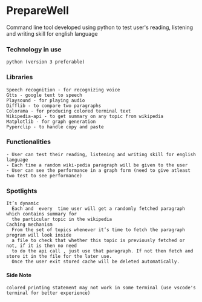 # PrepareWell
Command line tool developed using python to test user's reading, listening and writing skill for english language

### Technology in use
    python (version 3 preferable)

### Libraries
    Speech recognition - for recognizing voice
    Gtts - google text to speech
    Playsound - for playing audio
    Difflib - to compare two paragraphs
    Colorama - for producing colored terminal text
    Wikipedia-api - to get summary on any topic from wikipedia
    Matplotlib - for graph generation
    Pyperclip - to handle copy and paste


### Functionalities
    - User can test their reading, listening and writing skill for english language
    - Each time a random wiki-pedia paragraph will be given to the user
    - User can see the performance in a graph form (need to give atleast two test to see performance)

### Spotlights
    It’s dynamic
      Each and  every  time user will get a randomly fetched paragraph which contains summary for
      the particular topic in the wikipedia
    Caching mechanism
      From the set of topics whenever it’s time to fetch the paragraph program will look inside
      a file to check that whether this topic is previously fetched or not, if it is then no need
      to do the api call , just use that paragraph. If not then fetch and store it in the file for the later use.
      Once the user exit stored cache will be deleted automatically.

#### Side Note
    colored printing statement may not work in some terminal (use vscode's terminal for better experience)
